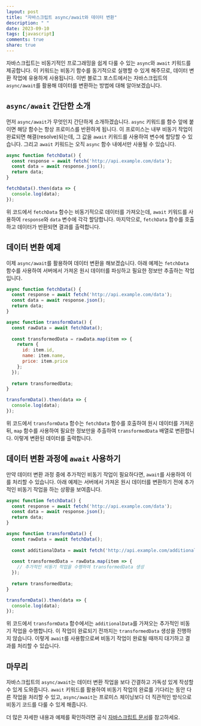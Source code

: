 ```yaml
---
layout: post
title: "자바스크립트 async/await와 데이터 변환"
description: " "
date: 2023-09-10
tags: [javascript]
comments: true
share: true
---
```


자바스크립트는 비동기적인 프로그래밍을 쉽게 다룰 수 있는 `async`와 `await` 키워드를 제공합니다. 이 키워드는 비동기 함수를 동기적으로 실행할 수 있게 해주므로, 데이터 변환 작업에 유용하게 사용됩니다. 이번 블로그 포스트에서는 자바스크립트의 `async/await`를 활용해 데이터를 변환하는 방법에 대해 알아보겠습니다.

## `async/await` 간단한 소개

먼저 `async/await`가 무엇인지 간단하게 소개하겠습니다. `async` 키워드를 함수 앞에 붙이면 해당 함수는 항상 프로미스를 반환하게 됩니다. 이 프로미스는 내부 비동기 작업이 완료되면 해결(resolve)되는데, 그 값을 `await` 키워드를 사용하여 변수에 할당할 수 있습니다. 그리고 `await` 키워드는 오직 `async` 함수 내에서만 사용될 수 있습니다.

```javascript
async function fetchData() {
  const response = await fetch('http://api.example.com/data');
  const data = await response.json();
  return data;
}

fetchData().then(data => {
  console.log(data);
});
```

위 코드에서 `fetchData` 함수는 비동기적으로 데이터를 가져오는데, `await` 키워드를 사용하여 `response`와 `data` 변수에 각각 할당합니다. 마지막으로, `fetchData` 함수를 호출하고 데이터가 반환되면 결과를 출력합니다.

## 데이터 변환 예제

이제 `async/await`를 활용하여 데이터 변환을 해보겠습니다. 아래 예제는 `fetchData` 함수를 사용하여 서버에서 가져온 원시 데이터를 파싱하고 필요한 정보만 추출하는 작업입니다.

```javascript
async function fetchData() {
  const response = await fetch('http://api.example.com/data');
  const data = await response.json();
  return data;
}

async function transformData() {
  const rawData = await fetchData();
  
  const transformedData = rawData.map(item => {
    return {
      id: item.id,
      name: item.name,
      price: item.price
    };
  });
  
  return transformedData;
}

transformData().then(data => {
  console.log(data);
});
```

위 코드에서 `transformData` 함수는 `fetchData` 함수를 호출하여 원시 데이터를 가져온 뒤, `map` 함수를 사용하여 필요한 정보만을 추출하여 `transformedData` 배열로 변환합니다. 이렇게 변환된 데이터를 출력합니다.

## 데이터 변환 과정에 `await` 사용하기

만약 데이터 변환 과정 중에 추가적인 비동기 작업이 필요하다면, `await`를 사용하여 이를 처리할 수 있습니다. 아래 예제는 서버에서 가져온 원시 데이터를 변환하기 전에 추가적인 비동기 작업을 하는 상황을 보여줍니다. 

```javascript
async function fetchData() {
  const response = await fetch('http://api.example.com/data');
  const data = await response.json();
  return data;
}

async function transformData() {
  const rawData = await fetchData();
  
  const additionalData = await fetch('http://api.example.com/additionalData');
  
  const transformedData = rawData.map(item => {
    // 추가적인 비동기 작업을 수행하여 transformedData 생성
  });
  
  return transformedData;
}

transformData().then(data => {
  console.log(data);
});
```

위 코드에서 `transformData` 함수에서는 `additionalData`를 가져오는 추가적인 비동기 작업을 수행합니다. 이 작업이 완료되기 전까지는 `transformedData` 생성을 진행하지 않습니다. 이렇게 `await`를 사용함으로써 비동기 작업이 완료될 때까지 대기하고 결과를 처리할 수 있습니다.

## 마무리

자바스크립트의 `async/await`는 데이터 변환 작업을 보다 간결하고 가독성 있게 작성할 수 있게 도와줍니다. `await` 키워드를 활용하여 비동기 작업의 완료를 기다리는 동안 다른 작업을 처리할 수 있고, `async/await`는 프로미스 체이닝보다 더 직관적인 방식으로 비동기 코드를 다룰 수 있게 해줍니다.

더 많은 자세한 내용과 예제를 확인하려면 공식 [자바스크립트 문서](https://developer.mozilla.org/ko/docs/Web/JavaScript/Reference/Statements/async_function)를 참고하세요.